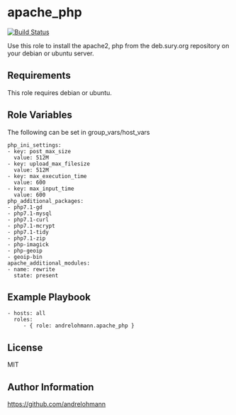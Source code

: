 apache_php
==========

[![Build Status](https://travis-ci.org/andrelohmann/ansible-role-apache_php.svg?branch=master)](https://travis-ci.org/andrelohmann/ansible-role-apache_php)

Use this role to install the apache2, php from the deb.sury.org repository on your debian or ubuntu server.

Requirements
------------

This role requires debian or ubuntu.

Role Variables
--------------

The following can be set in group_vars/host_vars

    php_ini_settings:
    - key: post_max_size
      value: 512M
    - key: upload_max_filesize
      value: 512M
    - key: max_execution_time
      value: 600
    - key: max_input_time
      value: 600
    php_additional_packages:
    - php7.1-gd
    - php7.1-mysql
    - php7.1-curl
    - php7.1-mcrypt
    - php7.1-tidy
    - php7.1-zip
    - php-imagick
    - php-geoip
    - geoip-bin
    apache_additional_modules:
    - name: rewrite
      state: present

Example Playbook
----------------

    - hosts: all
      roles:
         - { role: andrelohmann.apache_php }

License
-------

MIT

Author Information
------------------

https://github.com/andrelohmann
